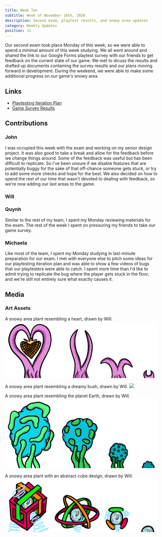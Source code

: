 ```yaml
---
title: Week Ten
subtitle: Week of November 16th, 2020
description: Second exam, playtest results, and snowy area updates
category: Weekly Updates
position: 11
---
```


Our second exam took place Monday of this week, so we were able to spend a minimal amount of this week studying. We all went around and shared the link to our Google Forms playtest survey with our friends to get feedback on the current state of our game. We met to dicuss the results and drafted up documents containing the survey results and our plans moving forward in development. During the weekend, we were able to make some additional progress on our game's snowy area.

## Links
- [Playtesting Iteration Plan](./media/week-10/survey-reaction.pdf)
- [Game Survey Results](./media/week-10/survey-replies.pdf)

## Contributions

### John

I was occupied this week with the exam and working on my senior design project. It was also good to take a break and allow for the feedback before we change things around. Some of the feedback was useful but has been difficult to replicate. So I've been unsure if we disable features that are potentially buggy for the sake of that off-chance someone gets stuck, or try to add some more checks and hope for the best. We also decided on how to spend the rest of our time that wasn't devoted to dealing with feedback, so we're now adding our last areas to the game.

### Will

### Quynh
Similar to the rest of my team, I spent my Monday reviewing materials for the exam. The rest of the week I spent on pressuring my friends to take our game survey.  
### Michaela
Like most of the team, I spent my Monday studying in last-minute preparation for our exam. I met with everyone else to pitch some ideas for our playtesting iteration plan and was able to show a few videos of bugs that our playtesters were able to catch. I spent more time than I'd like to admit trying to replicate the bug where the player gets stuck in the floor, and we're still not entirely sure what exactly causes it.


## Media

### Art Assets
A snowy area plant resembling a heart, drawn by Will.
<img src="./media/week-10/heart-plant.png" />

A snowy area plant resembling a dreamy bush, drawn by Will.
<img src="./media/week-10/dreamy-plant.png" />

A snowy area plant resembling the planet Earth, drawn by Will.
<img src="./media/week-10/earth-plant.png" />

A snowy area plant with an abstract cube design, drawn by Will.
<img src="./media/week-10/abstract-plant.png" />